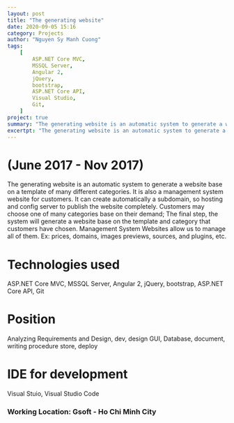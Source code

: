 ```yaml
---
layout: post
title: "The generating website"
date: 2020-09-05 15:16
category: Projects
author: "Nguyen Sy Manh Cuong"
tags:
    [
        ASP.NET Core MVC,
        MSSQL Server,
        Angular 2,
        jQuery,
        bootstrap,
        ASP.NET Core API,
        Visual Studio,
        Git,
    ]
project: true
summary: "The generating website is an automatic system to generate a website base on a template of many different categories. It is also a management system website for customers. It can create automatically a subdomain, so hosting and config server to publish the website completely. Customers may choose one of many categories base on their demand; The final step, the system will generate a website base on the template and category that customers have chosen. Management System Websites allow us to manage all of them. Ex: prices, domains, images previews, sources, and plugins, etc."
excertpt: "The generating website is an automatic system to generate a website base on a template of many different categories. It is also a management system website for customers. It can create automatically a subdomain, so hosting and config server to publish the website completely. Customers may choose one of many categories base on their demand; The final step, the system will generate a website base on the template and category that customers have chosen. Management System Websites allow us to manage all of them. Ex: prices, domains, images previews, sources, and plugins, etc."
---
```


# (June 2017 - Nov 2017)

The generating website is an automatic system to generate a website base on a template of many different categories. It is also a management system website for customers. It can create automatically a subdomain, so hosting and config server to publish the website completely. Customers may choose one of many categories base on their demand; The final step, the system will generate a website base on the template and category that customers have chosen. Management System Websites allow us to manage all of them. Ex: prices, domains, images previews, sources, and plugins, etc.

# Technologies used

ASP.NET Core MVC, MSSQL Server, Angular 2, jQuery, bootstrap, ASP.NET Core API, Git 

# Position

Analyzing Requirements and Design, dev, design GUI, Database, document, writing procedure store, deploy

# IDE for development

Visual Stuio, Visual Studio Code

### Working Location: Gsoft - Ho Chi Minh City

